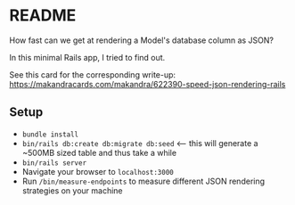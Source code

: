 # README

How fast can we get at rendering a Model's database column as JSON?

In this minimal Rails app, I tried to find out.

See this card for the corresponding write-up:
<https://makandracards.com/makandra/622390-speed-json-rendering-rails>

## Setup
* `bundle install`
* `bin/rails db:create db:migrate db:seed` <-- this will generate a ~500MB sized table and thus take a while
* `bin/rails server`
* Navigate your browser to `localhost:3000`
* Run `/bin/measure-endpoints` to measure different JSON rendering strategies on your machine 
